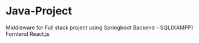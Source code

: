 # Java-Project 
Middleware for Full stack project using Springboot
Backend - SQL(XAMPP)
Forntend React.js

